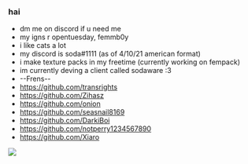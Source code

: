 ### hai
- dm me on discord if u need me
- my igns r opentuesday, femmb0y 
- i like cats a lot
- my discord is soda#1111 (as of 4/10/21 american format)
- i make texture packs in my freetime (currently working on fempack)
- im currently deving a client called sodaware :3 
- --Frens--
- https://github.com/transrights
- https://github.com/Zihasz
- https://github.com/onion
- https://github.com/seasnail8169
- https://github.com/DarkiBoi
- https://github.com/notperry1234567890
- https://github.com/Xiaro

![](https://komarev.com/ghpvc/?username=cs0daa&label=profile+views)
